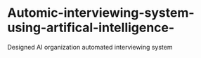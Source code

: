 # Automic-interviewing-system-using-artifical-intelligence-
Designed AI organization automated interviewing system 
